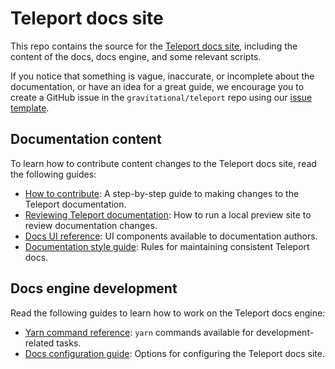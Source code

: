 # Teleport docs site

This repo contains the source for the [Teleport docs
site](https://goteleport.com/docs), including the content of the docs, docs
engine, and some relevant scripts.

If you notice that something is vague, inaccurate, or incomplete about the
documentation, or have an idea for a great guide, we encourage you to create a
GitHub issue in the `gravitational/teleport` repo using our [issue
template](https://github.com/gravitational/teleport/issues/new?assignees=&labels=documentation&template=documentation.md).

## Documentation content

To learn how to contribute content changes to the Teleport docs site, read the
following guides:

- [How to contribute](docs-contributors/how-to-contribute.md): A step-by-step
  guide to making changes to the Teleport documentation.
- [Reviewing Teleport documentation](docs-contributors/reviewing-docs.md): How
  to run a local preview site to review documentation changes.
- [Docs UI reference](docs-contributors/ui-reference.md): UI components
  available to documentation authors.
- [Documentation style guide](docs-contributors/style-guide.md): Rules for
  maintaining consistent Teleport docs.

## Docs engine development

Read the following guides to learn how to work on the Teleport docs engine:

- [Yarn command reference](docs-contributors/yarn-commands.md): `yarn` commands
  available for development-related tasks.
- [Docs configuration guide](docs-contributors/config-guide.md): Options for
  configuring the Teleport docs site.
